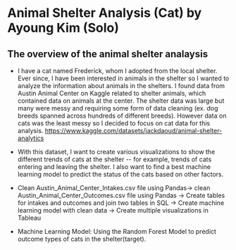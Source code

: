 # Animal Shelter Analysis (Cat) by Ayoung Kim (Solo)
## The overview of the animal shelter analaysis
- I have a cat named Frederick, whom I adopted from the local shelter. Ever since, I have been interested in animals in the shelter so I wanted to analyze the information about animals in the shelters. I found data from Austin Animal Center on Kaggle related to shelter animals, which contained data on animals at the center. The shelter data was large but many were messy and requiring some form of data cleaning (ex. dog breeds spanned across hundreds of different breeds). However data on cats was the least messy so I decided to focus on cat data for this analysis.
https://www.kaggle.com/datasets/jackdaoud/animal-shelter-analytics

- With this dataset, I want to create various visualizations to show the different trends of cats at the shelter -- for example, trends of cats entering and leaving the shelter. I also want to find a best machine learning model to predict the status of the cats based on other factors.  
- Clean Austin_Animal_Center_Intakes.csv file using Pandas-> clean Austin_Animal_Center_Outcomes.csv file using Pandas -> Create tables for intakes and outcomes and join two tables in SQL -> Create machine learning model with clean data -> Create multiple visualizations in Tableau

- Machine Learning Model: Using the Random Forest Model to predict outcome types of cats in the shelter(target).